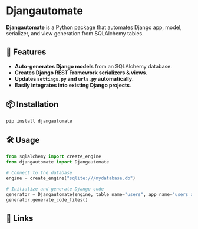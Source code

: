 # Djangautomate

**Djangautomate** is a Python package that automates Django app, model, serializer, and view generation from SQLAlchemy tables.

## 🚀 Features
- **Auto-generates Django models** from an SQLAlchemy database.
- **Creates Django REST Framework serializers & views**.
- **Updates `settings.py` and `urls.py` automatically**.
- **Easily integrates into existing Django projects**.

## 📦 Installation
```bash
pip install djangautomate
```

## 🛠️ Usage
```python
from sqlalchemy import create_engine
from djangautomate import Djangautomate

# Connect to the database
engine = create_engine("sqlite:///mydatabase.db")

# Initialize and generate Django code
generator = Djangautomate(engine, table_name="users", app_name="users_app")
generator.generate_code_files()
```


## 🔗 Links
